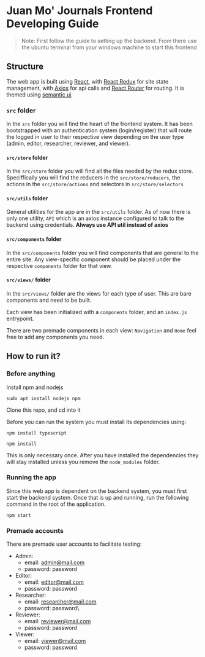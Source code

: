 # Juan Mo' Journals Frontend Developing Guide

> Note: First follow the guide to setting up the backend. From there use the ubuntu terminal from your windows machine to start this frontend

## Structure 

The web app is built using [React](https://reactjs.org/docs/getting-started.html), with [React Redux](https://react-redux.js.org/) for site state management, with [Axios](https://react-redux.js.org/) for api calls and [React Router](https://reactrouter.com/web/guides/quick-start) for routing. It is themed using [semantic ui](https://reactrouter.com/web/guides/quick-start).

### `src` folder

In the `src` folder you will find the heart of the frontend system. It has been bootstrapped with an authentication system (login/register) that will route the logged in user to their respective view depending on the user type (admin, editor, researcher, reviewer, and viewer). 

#### `src/store` folder

In the `src/store` folder you will find all the files needed by the redux store. Speciffically you will find the reducers in the `src/store/reducers`, the actions in the `src/store/actions` and selectors in `src/store/selectors`

#### `src/utils` folder

General utilities for the app are in the `src/utils` folder. As of now there is only one utility, `API` which is an axios instance configured to talk to the backend using credentials. **Always use API util instead of axios**

#### `src/components` folder

In the `src/components` folder you will find components that are general to the entire site. Any view-specific component should be placed under the respective `components` folder for that view.

#### `src/views/` folder

In the `src/views/` folder are the views for each type of user. This are bare components and need to be built.

Each view has been initialized with a `components` folder, and an `index.js` entrypoint.

There are two premade components in each view: `Navigation` and `Home` feel free to add any components you need.

## How to run it?

### Before anything 

Install npm and nodejs

```
sudo apt install nodejs npm
```

Clone this repo, and cd into it

Before you can run the system you must install its dependencies using:

```
npm install typescript

npm install
```


This is only necessary once. After you have installed the dependencies they will stay installed unless you remove the `node_modules` folder.

### Running the app

Since this web app is dependent on the backend system, you must first start the backend system. Once that is up and running, run the following command in the root of the application.

`npm start`

### Premade accounts

There are premade user accounts to facilitate testing:

- Admin:
    - email: admin@mail.com
    - password: password
- Editor: 
    - email: editor@mail.com
    - password: password
- Researcher:
    - email: researcher@mail.com
    - password: password\
- Reviewer:
    - email: reviewer@mail.com
    - password: password
- Viewer:
    - email: viewer@mail.com
    - password: password
